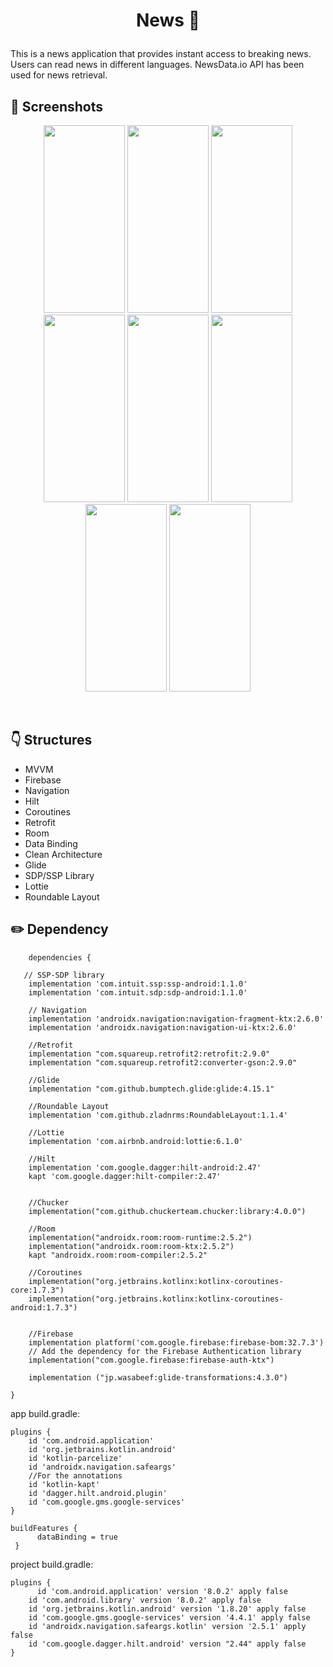 # <p align="center"> News 📰 </p>

This is a news application that provides instant access to breaking news. Users can read news in different languages. NewsData.io API has been used for news retrieval.

<!-- Screenshots -->
## 📸 Screenshots
<p align="center">
  <img src="https://github.com/selincengiz41/news/assets/60012262/d21fc5ff-d5fd-430e-9be2-a6351f3020c5" width="130" height="300"/> 
  <img src="https://github.com/selincengiz41/news/assets/60012262/ee50b50d-4b6a-40ab-a35b-6b8dc5de5688" width="130" height="300"/> 
  <img src="https://github.com/selincengiz41/news/assets/60012262/4c4f4755-96d6-4ee4-b173-8f939d4e84b0" width="130" height="300"/>
  <img src="https://github.com/selincengiz41/news/assets/60012262/f7cd1021-ea83-4ec6-bea7-bd2a333d57be" width="130" height="300"/>
  <img src="https://github.com/selincengiz41/news/assets/60012262/8e2aa80c-bfc3-4560-b96b-a10e0c3ed391" width="130" height="300"/>
  <img src="https://github.com/selincengiz41/news/assets/60012262/446946d2-11d4-4084-a42b-9344ffb3fb2a" width="130" height="300"/>
  <img src="https://github.com/selincengiz41/news/assets/60012262/0e324953-0a47-40c8-9caa-38e4b0abd299" width="130" height="300"/>
  <img src="https://github.com/selincengiz41/news/assets/60012262/014eed8d-e5c9-4bf4-8867-7668d22dca3f" width="130" height="300"/>


</p>


<br>

## :point_down: Structures 
- MVVM
- Firebase 
- Navigation
- Hilt
- Coroutines
- Retrofit
- Room 
- Data Binding 
- Clean Architecture
- Glide
- SDP/SSP Library
- Lottie
- Roundable Layout


## :pencil2: Dependency
```
    dependencies {

   // SSP-SDP library
    implementation 'com.intuit.ssp:ssp-android:1.1.0'
    implementation 'com.intuit.sdp:sdp-android:1.1.0'

    // Navigation
    implementation 'androidx.navigation:navigation-fragment-ktx:2.6.0'
    implementation 'androidx.navigation:navigation-ui-ktx:2.6.0'

    //Retrofit
    implementation "com.squareup.retrofit2:retrofit:2.9.0"
    implementation "com.squareup.retrofit2:converter-gson:2.9.0"

    //Glide
    implementation "com.github.bumptech.glide:glide:4.15.1"

    //Roundable Layout
    implementation 'com.github.zladnrms:RoundableLayout:1.1.4'

    //Lottie
    implementation 'com.airbnb.android:lottie:6.1.0'

    //Hilt
    implementation 'com.google.dagger:hilt-android:2.47'
    kapt 'com.google.dagger:hilt-compiler:2.47'


    //Chucker
    implementation("com.github.chuckerteam.chucker:library:4.0.0")

    //Room
    implementation("androidx.room:room-runtime:2.5.2")
    implementation("androidx.room:room-ktx:2.5.2")
    kapt "androidx.room:room-compiler:2.5.2"

    //Coroutines
    implementation("org.jetbrains.kotlinx:kotlinx-coroutines-core:1.7.3")
    implementation("org.jetbrains.kotlinx:kotlinx-coroutines-android:1.7.3")


    //Firebase
    implementation platform('com.google.firebase:firebase-bom:32.7.3')
    // Add the dependency for the Firebase Authentication library
    implementation("com.google.firebase:firebase-auth-ktx")

    implementation ("jp.wasabeef:glide-transformations:4.3.0")

}
```

app build.gradle:

```
plugins {
    id 'com.android.application'
    id 'org.jetbrains.kotlin.android'
    id 'kotlin-parcelize'
    id 'androidx.navigation.safeargs'
    //For the annotations
    id 'kotlin-kapt'
    id 'dagger.hilt.android.plugin'
    id 'com.google.gms.google-services'
}

buildFeatures {
      dataBinding = true
 }
```
project build.gradle:

```
plugins {
      id 'com.android.application' version '8.0.2' apply false
    id 'com.android.library' version '8.0.2' apply false
    id 'org.jetbrains.kotlin.android' version '1.8.20' apply false
    id 'com.google.gms.google-services' version '4.4.1' apply false
    id 'androidx.navigation.safeargs.kotlin' version '2.5.1' apply false
    id 'com.google.dagger.hilt.android' version "2.44" apply false
}
```
